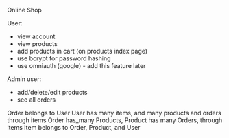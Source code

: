 Online Shop

User:
- view account
- view products
- add products in cart (on products index page)
- use bcrypt for password hashing
- use omniauth (google) - add this feature later

Admin user:
- add/delete/edit products
- see all orders

Order belongs to User
User has many items, and many products and orders through items
Order has_many Products, Product has many Orders, through items
Item belongs to Order, Product, and User
